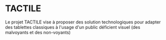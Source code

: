 # TACTILE
Le projet TACTILE vise à proposer des solution technologiques pour adapter des tablettes classiques à l'usage d'un public déficient visuel (des malvoyants et des non-voyants)
